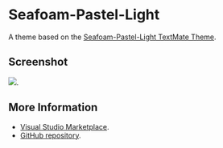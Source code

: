 # Seafoam-Pastel-Light

A theme based on the [Seafoam-Pastel-Light TextMate Theme](http://colorsublime.com/theme/Seafoam-Pastel-Light).


## Screenshot
![](https://raw.githubusercontent.com/gerane/VSCodeThemes/master/gerane.Theme-Seafoam-Pastel-Light/screenshot.png).


## More Information
* [Visual Studio Marketplace](https://marketplace.visualstudio.com/items/gerane.Theme-Seafoam-Pastel-Light).
* [GitHub repository](https://github.com/gerane/VSCodeThemes).
